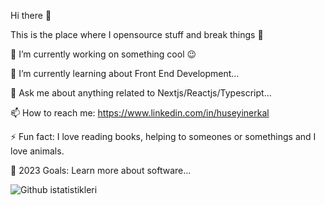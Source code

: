 Hi there 👋


 This is the place where I opensource stuff and break things 🤣

 🔭 I’m currently working on something cool 😉

 🌱 I’m currently learning about Front End Development...

 💬 Ask me about anything related to Nextjs/Reactjs/Typescript...

 📫 How to reach me: https://www.linkedin.com/in/huseyinerkal

 ⚡ Fun fact: I love reading books, helping to someones or somethings and I love animals.

 🥅 2023 Goals: Learn more about software...



![Github istatistikleri]( https://github-readme-stats.vercel.app/api?username=hsynerkl&theme=highcontrast&show_icons=true&count_private=true )
